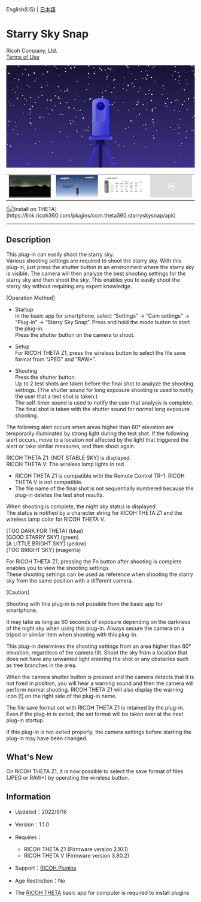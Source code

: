 English(US) | [日本語](README.ja.md)

# Starry Sky Snap
Ricoh Company, Ltd.  
[Terms of Use](https://theta360.com/en/legal/terms_of_use_plugins/)

<div align="center">
 <img src="1.png">

 <table>
  <tr>
   <td><img src="2.png"></td>
   <td><img src="3.png"></td>
   <td><img src="4.png"></td>
   <td><img src="../../resources/common/img/noimg.png"></td>
  </tr>
 </table>
</div>

[![Install on THETA](https://assets.ricoh360.com/image/upload/v1/front/theta/install-button.svg?)](https://link.ricoh360.com/plugins/com.theta360.starryskysnap/apk)

***

## Description
This plug-in can easily shoot the starry sky.  
Various shooting settings are required to shoot the starry sky. With this plug-in, just press the shutter button in an environment where the starry sky is visible. The camera will then analyze the best shooting settings for the starry sky and then shoot the sky. This enables you to easily shoot the starry sky without requiring any expert knowledge.  

[Operation Method]  

- Startup  
In the basic app for smartphone, select “Settings” → “Cam settings” → “Plug-in” → “Starry Sky Snap”.
Press and hold the mode button to start the plug-in.  
Press the shutter button on the camera to shoot.  

- Setup  
For RICOH THETA Z1, press the wireless button to select the file save format from “JPEG” and “RAW+”.  

- Shooting  
Press the shutter button.  
Up to 2 test shots are taken before the final shot to analyze the shooting settings. (The shutter sound for long exposure shooting is used to notify the user that a test shot is taken.)  
The self-timer sound is used to notify the user that analysis is complete.  
The final shot is taken with the shutter sound for normal long exposure shooting.  

The following alert occurs when areas higher than 60° elevation are temporarily illuminated by strong light during the test shot. If the following alert occurs, move to a location not affected by the light that triggered the alert or take similar measures, and then shoot again.  

RICOH THETA Z1: [NOT STABLE SKY] is displayed.  
RICOH THETA V: The wireless lamp lights in red  

* RICOH THETA Z1 is compatible with the Remote Control TR-1. RICOH THETA V is not compatible.  
* The file name of the final shot is not sequentially numbered because the plug-in deletes the test shot results.  

When shooting is complete, the night sky status is displayed.  
The status is notified by a character string for RICOH THETA Z1 and the wireless lamp color for RICOH THETA V.  

[TOO DARK FOR THETA] (blue)  
[GOOD STARRY SKY] (green)  
[A LITTLE BRIGHT SKY] (yellow)  
[TOO BRIGHT SKY] (magenta)  

For RICOH THETA Z1, pressing the Fn button after shooting is complete enables you to view the shooting settings.  
These shooting settings can be used as reference when shooting the starry sky from the same position with a different camera.  


[Caution]  

Shooting with this plug-in is not possible from the basic app for smartphone.  

It may take as long as 60 seconds of exposure depending on the darkness of the night sky when using this plug-in. Always secure the camera on a tripod or similar item when shooting with this plug-in.  

This plug-in determines the shooting settings from an area higher than 60° elevation, regardless of the camera tilt. Shoot the sky from a location that does not have any unwanted light entering the shot or any obstacles such as tree branches in the area.  

When the camera shutter button is pressed and the camera detects that it is not fixed in position, you will hear a warning sound and then the camera will perform normal shooting. RICOH THETA Z1 will also display the warning icon [!] on the right side of the plug-in name.  

The file save format set with RICOH THETA Z1 is retained by the plug-in. Even if the plug-in is exited, the set format will be taken over at the next plug-in startup.  

If this plug-in is not exited properly, the camera settings before starting the plug-in may have been changed.  

## What's New
On RICOH THETA Z1, it is now possible to select the save format of files (JPEG or RAW+) by operating the wireless button.

## Information
  * Updated：2022/9/16
  * Version：1.1.0
  * Requires：
    * RICOH THETA Z1 (Firmware version 2.10.1)
    * RICOH THETA V (Firmware version 3.80.2)
  * Support：[RICOH Plugins](https://support.theta360.com/ja/)
  * Age Restriction：No

* The [RICOH THETA](https://theta360.com/ja/about/application/pc.html#app-detail-01) basic app for computer is required to install plugins
